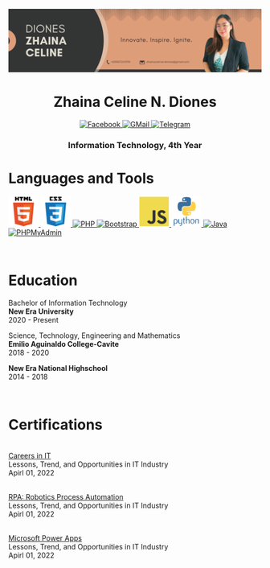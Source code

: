 ![MasterHead](https://github.com/zhainadiones/zhaina-celine-diones/blob/ac08e683dff4d0e0136fc8d7eab3a72f9ca449fd/Diones_GitHub-cover.png)

<h1 align="center">Zhaina Celine N. Diones</h1>

<p align="center">
    <a href="https://www.facebook.com/zhainazceline/">
        <img src="https://img.shields.io/badge/Facebook-%231877F2.svg?style=for-the-badge&logo=Facebook&logoColor=white" alt="Facebook">
    </a>
    <a href="mailto: zhainacelinendiones@gmail.com">
        <img src="https://img.shields.io/badge/Gmail-D14836?style=for-the-badge&logo=gmail&logoColor=white" alt="GMail">
    </a>
    <a href="https://t.me/celine_diones">
        <img src="https://img.shields.io/badge/Telegram-2CA5E0?style=for-the-badge&logo=telegram&logoColor=white" alt="Telegram">
    </a>
</p>

<h3 align="center">Information Technology, 4th Year</h3>

<h1 align="left">Languages and Tools</h1>
<p align="left">
  <a href="https://www.w3.org/html/" target="_blank" rel="noreferrer">
    <img src="https://raw.githubusercontent.com/devicons/devicon/master/icons/html5/html5-original-wordmark.svg" alt="HTML" height="60"/>
  </a>
  <a href="https://www.w3schools.com/css/" target="_blank" rel="noreferrer">
    <img src="https://raw.githubusercontent.com/devicons/devicon/master/icons/css3/css3-original-wordmark.svg" alt="CSS" height="60"/>
  </a>
    <a href="https://www.w3schools.com/css/" target="_blank" rel="noreferrer">
    <img src="https://cdn.icon-icons.com/icons2/2415/PNG/512/php_plain_logo_icon_146397.png" alt="PHP" height="60"/>
  </a>
  <a href="https://getbootstrap.com/" target="_blank" rel="noreferrer">
    <img src="https://getbootstrap.com/docs/5.3/assets/brand/bootstrap-logo-shadow.png" alt="Bootstrap" height="60"/>
  </a>
  <a href="https://developer.mozilla.org/en-US/docs/Web/JavaScript" target="_blank" rel="noreferrer">
    <img src="https://raw.githubusercontent.com/devicons/devicon/master/icons/javascript/javascript-original.svg" alt="JavaScript" height="60"/>
  </a>
  <a href="https://www.python.org/" target="_blank" rel="noreferrer">
    <img src="https://raw.githubusercontent.com/devicons/devicon/master/icons/python/python-original-wordmark.svg" alt="Python" height="60"/>
  </a>
  <a href="https://www.java.com/en/" target="_blank" rel="noreferrer">
    <img src="https://th.bing.com/th?id=OSK.9a1b1a0590e06697c27f2545ade09a19&w=46&h=46&c=11&rs=1&qlt=80&o=6&dpr=1.3&pid=SANGAM" alt="Java" height="60"/>
  </a>
  <a href="https://www.phpmyadmin.net/" target="_blank" rel="noreferrer">
    <img src="https://1000logos.net/wp-content/uploads/2020/08/MySQL-Logo.png" alt="PHPMyAdmin" height="60"/>
  </a>
</p>


<br>

<h1 align="left">Education</h1>
  <p align="left">
    Bachelor of Information Technology
    <br>
      <b>New Era University </b>
    <br>
    2020 - Present
  </p>
  <p align="left">
    Science, Technology, Engineering and Mathematics 
    <br>
      <b>Emilio Aguinaldo College-Cavite </b>
    <br>
    2018 - 2020
  </p>
  <p align="left">
      <b>New Era National Highschool</b>
    <br>
    2014 - 2018
  </p>

<br>

<h1 align="left">Certifications</h1>  
  <p align ="left">
    <a href="https://drive.google.com/file/d/1vZY_8QY4tCdp5NbvOF3DJPlZGYfr6xdq/view?usp=share_link">
      <br>
      Careers in IT
    </a>
    <br>
    Lessons, Trend, and Opportunities in IT Industry
    <br>
    Apirl 01, 2022
  </p>

   <p align ="left">
    <a href="https://drive.google.com/file/d/1ql8j5ZoI83fU5QIhmJ8xXXv2LgoB3HL9/view?usp=sharing">
      <br>
      RPA: Robotics Process Automation
    </a>
    <br>
    Lessons, Trend, and Opportunities in IT Industry
    <br>
    Apirl 01, 2022
  </p>

   <p align ="left">
    <a href="https://drive.google.com/file/d/1ZGM-qQcbWs-0OOMnf8Sfqebj99-qAfNC/view?usp=share_link">
      <br>
      Microsoft Power Apps
    </a>
    <br>
    Lessons, Trend, and Opportunities in IT Industry
    <br>
    Apirl 01, 2022
  </p>
